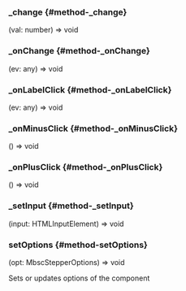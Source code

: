 ### _change {#method-_change}

(val: number) => void




### _onChange {#method-_onChange}

(ev: any) => void




### _onLabelClick {#method-_onLabelClick}

(ev: any) => void




### _onMinusClick {#method-_onMinusClick}

() => void




### _onPlusClick {#method-_onPlusClick}

() => void




### _setInput {#method-_setInput}

(input: HTMLInputElement) => void




### setOptions {#method-setOptions}

(opt: MbscStepperOptions) => void


Sets or updates options of the component
